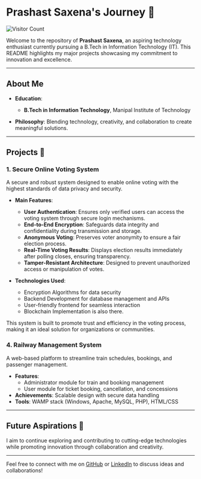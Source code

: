 

<!--
**BoyleHere/BoyleHere** is a ✨ _special_ ✨ repository because its `README.md` (this file) appears on your GitHub profile.

Here are some ideas to get you started:

- 🔭 I’m currently working on ...
- 🌱 I’m currently learning ...
- 👯 I’m looking to collaborate on ...
- 🤔 I’m looking for help with ...
- 💬 Ask me about ...
- 📫 How to reach me: ...
- 😄 Pronouns: ...
- ⚡ Fun fact: ...
-->

# Prashast Saxena's Journey 🚀


![Visitor Count](https://komarev.com/ghpvc/?username=BoyleHere&style=flat-square&color=brightgreen) 

Welcome to the repository of **Prashast Saxena**, an aspiring technology enthusiast currently pursuing a B.Tech in Information Technology (IT). This README highlights my major projects showcasing my commitment to innovation and excellence.

---

## About Me  
- **Education**:  
  - **B.Tech in Information Technology**, Manipal Institute of Technology 

- **Philosophy**: Blending technology, creativity, and collaboration to create meaningful solutions.  

---

## Projects 🌟  

### 1. Secure Online Voting System  
A secure and robust system designed to enable online voting with the highest standards of data privacy and security.  

- **Main Features**:  
  - **User Authentication**: Ensures only verified users can access the voting system through secure login mechanisms.  
  - **End-to-End Encryption**: Safeguards data integrity and confidentiality during transmission and storage.  
  - **Anonymous Voting**: Preserves voter anonymity to ensure a fair election process.  
  - **Real-Time Voting Results**: Displays election results immediately after polling closes, ensuring transparency.  
  - **Tamper-Resistant Architecture**: Designed to prevent unauthorized access or manipulation of votes.  

- **Technologies Used**:  
  - Encryption Algorithms for data security  
  - Backend Development for database management and APIs  
  - User-friendly frontend for seamless interaction
  - Blockchain Implementation is also there.

This system is built to promote trust and efficiency in the voting process, making it an ideal solution for organizations or communities.  


### 4. Railway Management System  
A web-based platform to streamline train schedules, bookings, and passenger management.  
- **Features**:  
  - Administrator module for train and booking management  
  - User module for ticket booking, cancellation, and concessions  
- **Achievements**: Scalable design with secure data handling  
- **Tools**: WAMP stack (Windows, Apache, MySQL, PHP), HTML/CSS 

---

## Future Aspirations 🌈  
I aim to continue exploring and contributing to cutting-edge technologies while promoting innovation through collaboration and creativity.  

---

Feel free to connect with me on [GitHub](https://github.com/BoyleHere) or [LinkedIn](https://www.linkedin.com/in/prashast-saxena-6b0ba2205/) to discuss ideas and collaborations!
